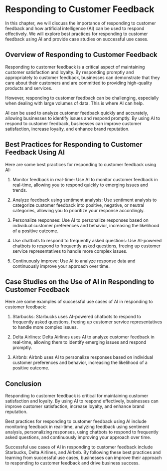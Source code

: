 Responding to Customer Feedback
========================================

In this chapter, we will discuss the importance of responding to customer feedback and how artificial intelligence (AI) can be used to respond effectively. We will explore best practices for responding to customer feedback using AI and provide case studies on successful use cases.

Overview of Responding to Customer Feedback
-------------------------------------------

Responding to customer feedback is a critical aspect of maintaining customer satisfaction and loyalty. By responding promptly and appropriately to customer feedback, businesses can demonstrate that they care about their customers and are committed to providing high-quality products and services.

However, responding to customer feedback can be challenging, especially when dealing with large volumes of data. This is where AI can help.

AI can be used to analyze customer feedback quickly and accurately, allowing businesses to identify issues and respond promptly. By using AI to respond to customer feedback, businesses can improve customer satisfaction, increase loyalty, and enhance brand reputation.

Best Practices for Responding to Customer Feedback Using AI
-----------------------------------------------------------

Here are some best practices for responding to customer feedback using AI:

1. Monitor feedback in real-time: Use AI to monitor customer feedback in real-time, allowing you to respond quickly to emerging issues and trends.

2. Analyze feedback using sentiment analysis: Use sentiment analysis to categorize customer feedback into positive, negative, or neutral categories, allowing you to prioritize your response accordingly.

3. Personalize responses: Use AI to personalize responses based on individual customer preferences and behavior, increasing the likelihood of a positive outcome.

4. Use chatbots to respond to frequently asked questions: Use AI-powered chatbots to respond to frequently asked questions, freeing up customer service representatives to handle more complex issues.

5. Continuously improve: Use AI to analyze response data and continuously improve your approach over time.

Case Studies on the Use of AI in Responding to Customer Feedback
----------------------------------------------------------------

Here are some examples of successful use cases of AI in responding to customer feedback:

1. Starbucks: Starbucks uses AI-powered chatbots to respond to frequently asked questions, freeing up customer service representatives to handle more complex issues.

2. Delta Airlines: Delta Airlines uses AI to analyze customer feedback in real-time, allowing them to identify emerging issues and respond promptly.

3. Airbnb: Airbnb uses AI to personalize responses based on individual customer preferences and behavior, increasing the likelihood of a positive outcome.

Conclusion
----------

Responding to customer feedback is critical for maintaining customer satisfaction and loyalty. By using AI to respond effectively, businesses can improve customer satisfaction, increase loyalty, and enhance brand reputation.

Best practices for responding to customer feedback using AI include monitoring feedback in real-time, analyzing feedback using sentiment analysis, personalizing responses, using chatbots to respond to frequently asked questions, and continuously improving your approach over time.

Successful use cases of AI in responding to customer feedback include Starbucks, Delta Airlines, and Airbnb. By following these best practices and learning from successful use cases, businesses can improve their approach to responding to customer feedback and drive business success.


